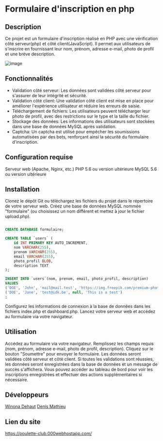 # Formulaire d'inscription en php

## Description

Ce projet est un formulaire d'inscription réalisé en PHP avec une vérification côté serveur(php) et côté client(JavaScript). Il permet aux utilisateurs de s'inscrire en fournissant leur nom, prénom, adresse e-mail, photo de profil et une brève description.

![image](https://github.com/DenisMth/hackers-poulette/assets/151639749/6ec09b41-d33f-4136-81a5-8d471a110dd0)


## Fonctionnalités

- Validation côté serveur: Les données sont validées côté serveur pour s'assurer de leur intégrité et sécurité.
- Validation côté client: Une validation côté client est mise en place pour améliorer l'expérience utilisateur et réduire les erreurs de saisie.
- Téléchargement de fichiers: Les utilisateurs peuvent télécharger leur photo de profil, avec des restrictions sur le type et la taille du fichier.
- Stockage des données: Les informations des utilisateurs sont stockées dans une base de données MySQL après validation.
- Captcha: Un captcha est utilisé pour empêcher les soumissions automatisées par des bots, renforçant ainsi la sécurité du formulaire d'inscription.

## Configuration requise

Serveur web (Apache, Nginx, etc.)
PHP 5.6 ou version ultérieure
MySQL 5.6 ou version ultérieure

## Installation
Clonez le dépôt Git ou téléchargez les fichiers du projet dans le répertoire de votre serveur web.
Créez une base de données MySQL nommée "formulaire" (ou choisissez un nom différent et mettez à jour le fichier upload.php).

```SQL

CREATE DATABASE formulaire;

CREATE TABLE `users` (
    id INT PRIMARY KEY AUTO_INCREMENT,
    nom VARCHAR(255),
    prenom VARCHAR(255),
    email VARCHAR(255),
    photo_profil BLOB,
    description TEXT
);

INSERT INTO `users`(nom, prenom, email, photo_profil, description)
VALUES
('DOE', 'John', 'mail@mail.test', 'https://img.freepik.com/premium-photo/cartoon-drawing-puppy-with-collar-that-says-happy-dog-it_881695-13354.jpg', 'A picture of a cute dog'),
('DOE', 'Jane', 'test@idk.be', null, 'This is a test')
;

```

Configurez les informations de connexion à la base de données dans les fichiers index.php et dashboard.php.
Lancez votre serveur web et accédez au formulaire via votre navigateur.

## Utilisation

Accédez au formulaire via votre navigateur.
Remplissez les champs requis (nom, prénom, adresse e-mail, photo de profil, description).
Cliquez sur le bouton "Soumettre" pour envoyer le formulaire.
Les données seront validées côté serveur et côté client.
Si toutes les validations sont réussies, les données seront enregistrées dans la base de données et un message de succès s'affichera.
Vous pouvez accéder au tableau de bord pour voir les inscriptions enregistrées et effectuer des actions supplémentaires si nécessaire.

## Développeurs

[Winona Dehaut](https://github.com/winonadht)
[Denis Mathieu](https://github.com/DenisMth)


## Lien du site

https://poulette-club.000webhostapp.com/
